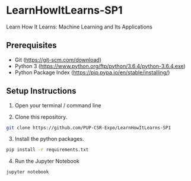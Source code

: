 # LearnHowItLearns-SP1
Learn How It Learns: Machine Learning and Its Applications

## Prerequisites
  - Git (https://git-scm.com/download)
  - Python 3 (https://www.python.org/ftp/python/3.6.4/python-3.6.4.exe)
  - Python Package Index (https://pip.pypa.io/en/stable/installing/)
  
  
## Setup Instructions
  1. Open your terminal / command line
  
  2. Clone this repository.
  ```sh
  git clone https://github.com/PUP-CSR-Expo/LearnHowItLearns-SP1
  ```
  
  3. Install the python packages.
  ```sh
  pip install -r requirements.txt
  ```
  
  4. Run the Jupyter Notebook
  ```sh
  jupyter notebook
  ```
  
